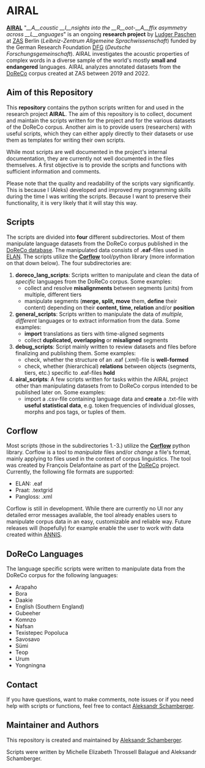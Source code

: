 # AIRAL

**[AIRAL](https://www.leibniz-zas.de/en/research/research-areas/laboratory-phonology/airal)** "*__A__coustic __I__nsights into the __R__oot-__A__ffix asymmetry across __L__anguages*" is an ongoing **research project** by [Ludger Paschen](http://www.ludgerpaschen.de/) at [ZAS](https://www.leibniz-zas.de/en/) Berlin (*Leibniz-Zentrum Allgemeine Sprachwissenschaft*) funded by the German Research Foundation [DFG](https://www.dfg.de/en) (*Deutsche Forschungsgemeinschaft*). AIRAL investigates the acoustic properties of complex words in a diverse sample of the world's mostly **small and endangered** languages. AIRAL analyzes annotated datasets from the [DoReCo](https://doreco.info/) corpus created at ZAS between 2019 and 2022.

## Aim of this Repository

This **repository** contains the python scripts written for and used in the research project **AIRAL**. The aim of this repository is to collect, document and maintain the scripts written for the project and for the various datasets of the DoReCo corpus. Another aim is to provide users (researchers) with useful scripts, which they can either apply directly to their datasets or use them as templates for writing their own scripts.

While most scripts are well documented in the project's internal documentation, they are currently not well documented in the files themselves. A first objective is to provide the scripts and functions with sufficient information and comments.

Please note that the quality and readability of the scripts vary significantly. This is because I (Aleks) developed and improved my programming skills during the time I was writing the scripts. Because I want to preserve their functionality, it is very likely that it will stay this way.

## Scripts

The scripts are divided into **four** different subdirectories. Most of them manipulate language datasets from the DoReCo corpus published in the [DoReCo database](https://doreco.huma-num.fr/). The manipulated data consists of **.eaf**-files used in [ELAN](https://archive.mpi.nl/tla/elan). The scripts utilize the **[Corflow](https://github.com/DoReCo/corflow)** tool/python library (more information on that down below). The four subdirectories are:

1. **doreco_lang_scripts**: Scripts written to manipulate and clean the data of *specific* languages from the DoReCo corpus. Some examples:
    - collect and resolve **misalignments** between segments (units) from multiple, different tiers
    - manipulate segments (**merge, split, move** them, **define** their content) depending on their **content, time, relation** and/or **position**
2. **general_scripts**: Scripts written to manipulate the data of *multiple, different* languages or to extract information from the data. Some examples:
    - **import** translations as tiers with time-aligned segments
    - collect **duplicated, overlapping** or **misaligned** segments
3. **debug_scripts**: Script mainly written to review datasets and files before finalizing and publishing them. Some examples:
    - check, whether the structure of an .eaf (.xml)-file is **well-formed**
    - check, whether (hierarchical) **relations** between objects (segments, tiers, etc.) specific to .eaf-files **hold**
4. **airal_scripts**: A few scripts written for tasks within the AIRAL project other than manipulating datasets from to DoReCo corpus intended to be published later on. Some examples:
    - import a .csv-file containing language data and **create** a .txt-file with **useful statistical data**, e.g. token frequencies of individual glosses, morphs and pos tags, or tuples of them.

## Corflow

Most scripts (those in the subdirectories 1.-3.) utilize the **[Corflow](https://github.com/DoReCo/corflow)** python library. Corflow is a tool to *manipulate* files and/or *change* a file's format, mainly applying to files used in the context of corpus linguistics. The tool was created by François Delafontaine as part of the [DoReCo](https://doreco.info/) project. Currently, the following file formats are supported:

* ELAN: .eaf
* Praat: .textgrid
* Pangloss: .xml

 Corflow is still in development. While there are currently no UI nor any detailed error messages available, the tool already enables users to manipulate corpus data in an easy, customizable and reliable way. Future releases will (hopefully) for example enable the user to work with data created within [ANNIS](https://corpus-tools.org/annis/).

## DoReCo Languages

The language specific scripts were written to manipulate data from the DoReCo corpus for the following languages:

* Arapaho
* Bora
* Daakie
* English (Southern England)
* Gubeeher
* Komnzo
* Nafsan
* Texistepec Popoluca
* Savosavo
* Sümi
* Teop
* Urum
* Yongningna

## Contact

If you have questions, want to make comments, note issues or if you need help with scripts or functions, feel free to contact [Aleksandr Schamberger](mailto:mail@aleksandrschamberger.de).

## Maintainer and Authors

This repository is created and maintained by [Aleksandr Schamberger](https://github.com/a-leks-icon/).

Scripts were written by Michelle Elizabeth Throssell Balagué and Aleksandr Schamberger.